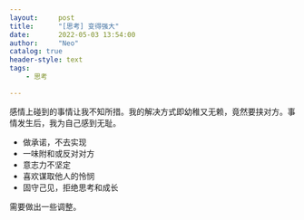 ```yaml
---
layout:     post
title:      "[思考] 变得强大"
date:       2022-05-03 13:54:00
author:     "Neo"
catalog: true
header-style: text
tags:
    - 思考

---
```


感情上碰到的事情让我不知所措。我的解决方式即幼稚又无赖，竟然要挟对方。事情发生后，我为自己感到无耻。

* 做承诺，不去实现
* 一味附和或反对对方
* 意志力不坚定
* 喜欢谋取他人的怜悯
* 固守己见，拒绝思考和成长

需要做出一些调整。

